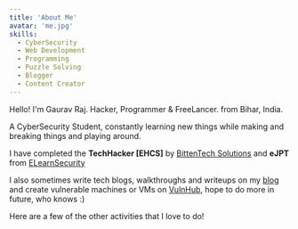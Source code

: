 ```yaml
---
title: 'About Me'
avatar: 'me.jpg'
skills:
  - CyberSecurity
  - Web Development
  - Programming
  - Puzzle Solving
  - Blogger
  - Content Creator
---
```


Hello! I'm Gaurav Raj. Hacker, Programmer & FreeLancer. from Bihar, India.

A CyberSecurity Student, constantly learning new things while making and breaking things and playing around.

I have completed the **TechHacker \[EHCS\]** by [BittenTech Solutions](https://bittentechsolutions.in) and **eJPT** from [ELearnSecurity](https://elearnsecurity.com/product/ejpt-certification/)

I also sometimes write tech blogs, walkthroughs and writeups on my [blog](https://blog.gauravraj.tech/) and create vulnerable machines or VMs on [VulnHub](https://www.vulnhub.com/author/thehackersbrain,789/), hope to do more in future, who knows :)

Here are a few of the other activities that I love to do!
